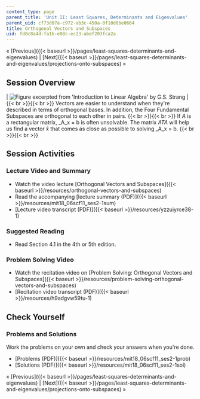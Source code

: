```yaml
---
content_type: page
parent_title: 'Unit II: Least Squares, Determinants and Eigenvalues'
parent_uid: cf73d07a-c972-ab3c-450a-0f10d0be0664
title: Orthogonal Vectors and Subspaces
uid: fd8c8a4d-fa1b-e88c-ec23-abef203fca2a
---
```


« [Previous]({{< baseurl >}}/pages/least-squares-determinants-and-eigenvalues) | [Next]({{< baseurl >}}/pages/least-squares-determinants-and-eigenvalues/projections-onto-subspaces) »

Session Overview
----------------

| ![Figure excerpted from 'Introduction to Linear Algebra' by G.S. Strang](BASEURL_PLACEHOLDER/resources/2_1) |  {{< br >}}{{< br >}} Vectors are easier to understand when they're described in terms of orthogonal bases. In addition, the Four Fundamental Subspaces are orthogonal to each other in pairs. {{< br >}}{{< br >}} If _A_ is a rectangular matrix, _A_x = b is often unsolvable. The matrix _ATA_ will help us find a vector x̂ that comes as close as possible to solving _A_x = b. {{< br >}}{{< br >}}  

Session Activities
------------------

### Lecture Video and Summary

*   Watch the video lecture [Orthogonal Vectors and Subspaces]({{< baseurl >}}/resources/orthogonal-vectors-and-subspaces)
*   Read the accompanying [lecture summary (PDF)]({{< baseurl >}}/resources/mit18_06scf11_ses2-1sum)
*   [Lecture video transcript (PDF)]({{< baseurl >}}/resources/yzzuiyrce38-1)

### Suggested Reading

*   Read Section 4.1 in the 4th or 5th edition.

### Problem Solving Video

*   Watch the recitation video on [Problem Solving: Orthogonal Vectors and Subspaces]({{< baseurl >}}/resources/problem-solving-orthogonal-vectors-and-subspaces)
*   [Recitation video transcript (PDF)]({{< baseurl >}}/resources/h9adgvw59tu-1)

Check Yourself
--------------

### Problems and Solutions

Work the problems on your own and check your answers when you're done.

*   [Problems (PDF)]({{< baseurl >}}/resources/mit18_06scf11_ses2-1prob)
*   [Solutions (PDF)]({{< baseurl >}}/resources/mit18_06scf11_ses2-1sol)

« [Previous]({{< baseurl >}}/pages/least-squares-determinants-and-eigenvalues) | [Next]({{< baseurl >}}/pages/least-squares-determinants-and-eigenvalues/projections-onto-subspaces) »